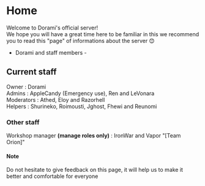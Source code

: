# Home

Welcome to Dorami's official server!  
We hope you will have a great time here to be familiar in this we recommend you to read this "page" of informations about the server 😊

* Dorami and staff members -

## Current staff 

Owner : Dorami  
Admins : AppleCandy \(Emergency use\), Ren and LeVonara  
Moderators : Athed, Eloy and Razorhell  
Helpers : Shurineko, Roimousti, Jghost, Fhewi and Reunomi 

### Other staff 

Workshop manager **\(manage roles only\)** : IronWar and Vapor "\[Team Orion\]"

#### Note

Do not hesitate to give feedback on this page, it will help us to make it better and comfortable for everyone   
  
  
  


